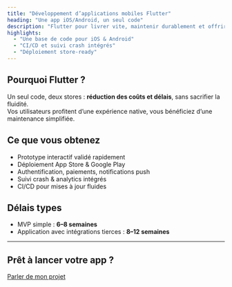 ```yaml
---
title: "Développement d’applications mobiles Flutter"
heading: "Une app iOS/Android, un seul code"
description: "Flutter pour livrer vite, maintenir durablement et offrir une expérience native."
highlights:
  - "Une base de code pour iOS & Android"
  - "CI/CD et suivi crash intégrés"
  - "Déploiement store-ready"
---
```


## Pourquoi Flutter ?

Un seul code, deux stores : **réduction des coûts et délais**, sans sacrifier la fluidité.  
Vos utilisateurs profitent d’une expérience native, vous bénéficiez d’une maintenance simplifiée.

## Ce que vous obtenez

- Prototype interactif validé rapidement
- Déploiement App Store & Google Play
- Authentification, paiements, notifications push
- Suivi crash & analytics intégrés
- CI/CD pour mises à jour fluides

## Délais types

- MVP simple : **6–8 semaines**
- Application avec intégrations tierces : **8–12 semaines**

---

## Prêt à lancer votre app ?

[Parler de mon projet](/contact/)
